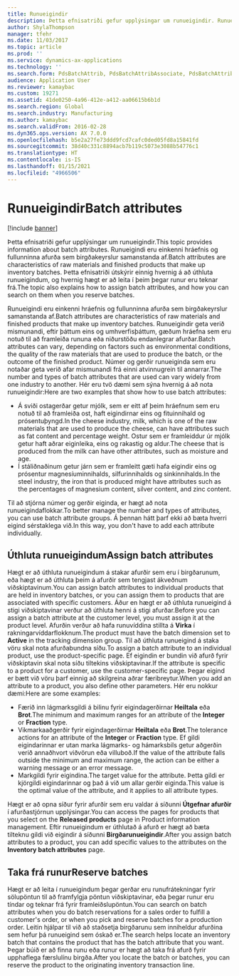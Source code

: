 ```yaml
---
title: Runueigindir
description: Þetta efnisatriði gefur upplýsingar um runueigindir. Runueigindi eru einkenni hráefnis og fullunninna afurða sem birgðakeyrslur samanstanda af. Þetta efnisatriði útskýrir einnig hvernig á að úthluta runueigindum, og hvernig hægt er að leita í þeim þegar runur eru teknar frá.
author: ShylaThompson
manager: tfehr
ms.date: 11/03/2017
ms.topic: article
ms.prod: ''
ms.service: dynamics-ax-applications
ms.technology: ''
ms.search.form: PdsBatchAttrib, PdsBatchAttribAssociate, PdsBatchAttribByAttribGroup, PdsBatchAttribByItem, PdsBatchAttribByitemCustomer, PdsBatchAttribGroup, WHSBatchAttribReserve
audience: Application User
ms.reviewer: kamaybac
ms.custom: 19271
ms.assetid: 41de0250-4a96-412e-a412-aa06615b6b1d
ms.search.region: Global
ms.search.industry: Manufacturing
ms.author: kamaybac
ms.search.validFrom: 2016-02-28
ms.dyn365.ops.version: AX 7.0.0
ms.openlocfilehash: b5e2a27fe73ddd9fcd7cafc0ded05fd8a15841fd
ms.sourcegitcommit: 38d40c331c8894acb7b119c5073e3088b54776c1
ms.translationtype: HT
ms.contentlocale: is-IS
ms.lasthandoff: 01/15/2021
ms.locfileid: "4966506"
---
```

# <a name="batch-attributes"></a><span data-ttu-id="5c413-105">Runueigindir</span><span class="sxs-lookup"><span data-stu-id="5c413-105">Batch attributes</span></span>

[!include [banner](../includes/banner.md)]

<span data-ttu-id="5c413-106">Þetta efnisatriði gefur upplýsingar um runueigindir.</span><span class="sxs-lookup"><span data-stu-id="5c413-106">This topic provides information about batch attributes.</span></span> <span data-ttu-id="5c413-107">Runueigindi eru einkenni hráefnis og fullunninna afurða sem birgðakeyrslur samanstanda af.</span><span class="sxs-lookup"><span data-stu-id="5c413-107">Batch attributes are characteristics of raw materials and finished products that make up inventory batches.</span></span> <span data-ttu-id="5c413-108">Þetta efnisatriði útskýrir einnig hvernig á að úthluta runueigindum, og hvernig hægt er að leita í þeim þegar runur eru teknar frá.</span><span class="sxs-lookup"><span data-stu-id="5c413-108">The topic also explains how to assign batch attributes, and how you can search on them when you reserve batches.</span></span>

<span data-ttu-id="5c413-109">Runueigindi eru einkenni hráefnis og fullunninna afurða sem birgðakeyrslur samanstanda af.</span><span class="sxs-lookup"><span data-stu-id="5c413-109">Batch attributes are characteristics of raw materials and finished products that make up inventory batches.</span></span> <span data-ttu-id="5c413-110">Runueigindir geta verið mismunandi, eftir þáttum eins og umhverfisþáttum, gæðum hráefna sem eru notuð til að framleiða rununa eða niðurstöðu endanlegrar afurðar.</span><span class="sxs-lookup"><span data-stu-id="5c413-110">Batch attributes can vary, depending on factors such as environmental conditions, the quality of the raw materials that are used to produce the batch, or the outcome of the finished product.</span></span> <span data-ttu-id="5c413-111">Númer og gerðir runueiginda sem eru notaðar geta verið afar mismunandi frá einni atvinnugrein til annarrar.</span><span class="sxs-lookup"><span data-stu-id="5c413-111">The number and types of batch attributes that are used can vary widely from one industry to another.</span></span> <span data-ttu-id="5c413-112">Hér eru tvö dæmi sem sýna hvernig á að nota runueigindir:</span><span class="sxs-lookup"><span data-stu-id="5c413-112">Here are two examples that show how to use batch attributes:</span></span>

-   <span data-ttu-id="5c413-113">Á sviði ostagerðar getur mjólk, sem er eitt af þeim hráefnum sem eru notuð til að framleiða ost, haft eigindirnar eins og fituinnihald og prósentuþyngd.</span><span class="sxs-lookup"><span data-stu-id="5c413-113">In the cheese industry, milk, which is one of the raw materials that are used to produce the cheese, can have attributes such as fat content and percentage weight.</span></span> <span data-ttu-id="5c413-114">Ostur sem er framleiddur úr mjólk getur haft aðrar eiginleika, eins og rakastig og aldur.</span><span class="sxs-lookup"><span data-stu-id="5c413-114">The cheese that is produced from the milk can have other attributes, such as moisture and age.</span></span>
-   <span data-ttu-id="5c413-115">Í stáliðnaðinum getur járn sem er framleitt gæti hafa eigindir eins og prósentur magnesíuminnihalds, silfurinnihalds og sinkinnihalds.</span><span class="sxs-lookup"><span data-stu-id="5c413-115">In the steel industry, the iron that is produced might have attributes such as the percentages of magnesium content, silver content, and zinc content.</span></span>

<span data-ttu-id="5c413-116">Til að stjórna númer og gerðir eiginda, er hægt að nota runueigindaflokkar.</span><span class="sxs-lookup"><span data-stu-id="5c413-116">To better manage the number and types of attributes, you can use batch attribute groups.</span></span> <span data-ttu-id="5c413-117">Á þennan hátt þarf ekki að bæta hverri eigind sérstaklega við.</span><span class="sxs-lookup"><span data-stu-id="5c413-117">In this way, you don't have to add each attribute individually.</span></span>

## <a name="assign-batch-attributes"></a><span data-ttu-id="5c413-118">Úthluta runueigindum</span><span class="sxs-lookup"><span data-stu-id="5c413-118">Assign batch attributes</span></span>
<span data-ttu-id="5c413-119">Hægt er að úthluta runueigindum á stakar afurðir sem eru í birgðarunum, eða hægt er að úthluta þeim á afurðir sem tengjast ákveðnum viðskiptavinum.</span><span class="sxs-lookup"><span data-stu-id="5c413-119">You can assign batch attributes to individual products that are held in inventory batches, or you can assign them to products that are associated with specific customers.</span></span> <span data-ttu-id="5c413-120">Áður en hægt er að úthluta runueigind á stigi viðskiptavinar verður að úthluta henni á stigi afurðar.</span><span class="sxs-lookup"><span data-stu-id="5c413-120">Before you can assign a batch attribute at the customer level, you must assign it at the product level.</span></span> <span data-ttu-id="5c413-121">Afurðin verður að hafa runuvíddina stillta á **Virka** í rakningarvíddarflokknum.</span><span class="sxs-lookup"><span data-stu-id="5c413-121">The product must have the batch dimension set to **Active** in the tracking dimension group.</span></span> <span data-ttu-id="5c413-122">Til að úthluta runueigind á staka vöru skal nota afurðabundna síðu.</span><span class="sxs-lookup"><span data-stu-id="5c413-122">To assign a batch attribute to an individual product, use the product-specific page.</span></span> <span data-ttu-id="5c413-123">Ef eigindin er bundin við afurð fyrir viðskiptavin skal nota síðu tiltekins viðskiptavinar.</span><span class="sxs-lookup"><span data-stu-id="5c413-123">If the attribute is specific to a product for a customer, use the customer-specific page.</span></span> <span data-ttu-id="5c413-124">Þegar eigind er bætt við vöru þarf einnig að skilgreina aðrar færibreytur.</span><span class="sxs-lookup"><span data-stu-id="5c413-124">When you add an attribute to a product, you also define other parameters.</span></span> <span data-ttu-id="5c413-125">Hér eru nokkur dæmi:</span><span class="sxs-lookup"><span data-stu-id="5c413-125">Here are some examples:</span></span>

-   <span data-ttu-id="5c413-126">Færið inn lágmarksgildi á bilinu fyrir eigindagerðirnar **Heiltala** eða **Brot**.</span><span class="sxs-lookup"><span data-stu-id="5c413-126">The minimum and maximum ranges for an attribute of the **Integer** or **Fraction** type.</span></span>
-   <span data-ttu-id="5c413-127">Vikmarkaaðgerðir fyrir eigindagerðirnar **Heiltala** eða **Brot**.</span><span class="sxs-lookup"><span data-stu-id="5c413-127">The tolerance actions for an attribute of the **Integer** or **Fraction** type.</span></span> <span data-ttu-id="5c413-128">Ef gildi eigindarinnar er utan marka lágmarks- og hámarksbils getur aðgerðin verið annaðhvort viðvörun eða villuboð.</span><span class="sxs-lookup"><span data-stu-id="5c413-128">If the value of the attribute falls outside the minimum and maximum range, the action can be either a warning message or an error message.</span></span>
-   <span data-ttu-id="5c413-129">Markgildi fyrir eigindina.</span><span class="sxs-lookup"><span data-stu-id="5c413-129">The target value for the attribute.</span></span> <span data-ttu-id="5c413-130">Þetta gildi er kjörgildi eigindarinnar og það á við um allar gerðir eiginda.</span><span class="sxs-lookup"><span data-stu-id="5c413-130">This value is the optimal value of the attribute, and it applies to all attribute types.</span></span>

<span data-ttu-id="5c413-131">Hægt er að opna síður fyrir afurðir sem eru valdar á síðunni **Útgefnar afurðir** í afurðastjórnun upplýsingar.</span><span class="sxs-lookup"><span data-stu-id="5c413-131">You can access the pages for products that you select on the **Released products** page in Product information management.</span></span> <span data-ttu-id="5c413-132">Eftir runueigindum er úthlutað á afurð er hægt að bæta tilteknu gildi við eigindir á síðunni **Birgðarunueigindir**.</span><span class="sxs-lookup"><span data-stu-id="5c413-132">After you assign batch attributes to a product, you can add specific values to the attributes on the **Inventory batch attributes** page.</span></span>

## <a name="reserve-batches"></a><span data-ttu-id="5c413-133">Taka frá runur</span><span class="sxs-lookup"><span data-stu-id="5c413-133">Reserve batches</span></span>
<span data-ttu-id="5c413-134">Hægt er að leita í runueigindum þegar gerðar eru runufrátekningar fyrir sölupöntun til að framfylgja pöntun viðskiptavinar, eða þegar runur eru tíndar og teknar frá fyrir framleiðslupöntun.</span><span class="sxs-lookup"><span data-stu-id="5c413-134">You can search on batch attributes when you do batch reservations for a sales order to fulfill a customer's order, or when you pick and reserve batches for a production order.</span></span> <span data-ttu-id="5c413-135">Leitin hjálpar til við að staðsetja birgðarunu sem inniheldur afurðina sem hefur þá runueigind sem óskað er.</span><span class="sxs-lookup"><span data-stu-id="5c413-135">The search helps locate an inventory batch that contains the product that has the batch attribute that you want.</span></span> <span data-ttu-id="5c413-136">Þegar búið er að finna runu eða runur er hægt að taka frá afurð fyrir upphaflega færslulínu birgða.</span><span class="sxs-lookup"><span data-stu-id="5c413-136">After you locate the batch or batches, you can reserve the product to the originating inventory transaction line.</span></span>



